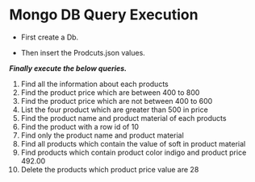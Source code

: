 
# Mongo DB Query Execution

- First create a Db.

- Then insert the Prodcuts.json values.

***Finally execute the below queries.***

01. Find all the information about each products
02. Find the product price which are between 400 to 800
03. Find the product price which are not between 400 to 600
04. List the four product which are greater than 500 in price 
05. Find the product name and product material of each products
06. Find the product with a row id of 10
07. Find only the product name and product material
08. Find all products which contain the value of soft in product material 
09. Find products which contain product color indigo  and product price 492.00
10. Delete the products which product price value are 28
